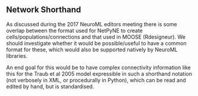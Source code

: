 ## Network Shorthand

As discussed during the 2017 NeuroML editors meeting there is some overlap between the format used for NetPyNE to create cells/populations/connections and that used in MOOSE (Rdesigneur). We should investigate whether it would be possible/useful to have a common format for these, which would also be supported natively by NeuroML libraries.

An end goal for this would be to have complex connectivity information like this for the Traub et al 2005 model expressible in such a shorthand notation (not verbosely in XML, or procedurally in Python), which can be read and edited by hand, but is standardised.
